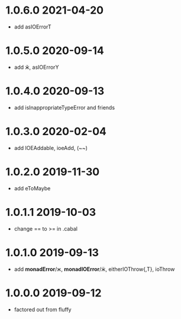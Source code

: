 1.0.6.0 2021-04-20
==================
- add asIOErrorT

1.0.5.0 2020-09-14
==================
- add ӂ, asIOErrorY

1.0.4.0 2020-09-13
==================
- add isInappropriateTypeError and friends

1.0.3.0 2020-02-04
==================
- add IOEAddable, ioeAdd, (~~)

1.0.2.0 2019-11-30
==================
- add eToMaybe

1.0.1.1 2019-10-03
==================
- change == to >= in .cabal

1.0.1.0 2019-09-13
==================
- add __monadError__/ж, __monadIOError__/ӝ, eitherIOThrow{,T}, ioThrow

1.0.0.0 2019-09-12
==================
- factored out from fluffy
